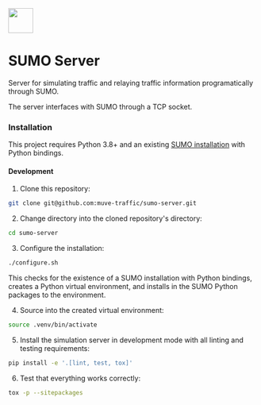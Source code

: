 <img src="https://drive.google.com/uc?id=1DbOz3wWzPobyg11mDMITEp5FIcfRnZTw" height=50px />

# SUMO Server
Server for simulating traffic and relaying traffic information programatically through SUMO.

The server interfaces with SUMO through a TCP socket.

### Installation
This project requires Python 3.8+ and an existing [SUMO installation](https://sumo.dlr.de/docs/Downloads.php) with Python bindings.

#### Development
1. Clone this repository:
```bash
git clone git@github.com:muve-traffic/sumo-server.git
```

2. Change directory into the cloned repository's directory:
```bash
cd sumo-server
```

3. Configure the installation:
```bash
./configure.sh
```
This checks for the existence of a SUMO installation with Python bindings, creates a Python virtual environment, and installs in the SUMO Python packages to the environment.

4. Source into the created virtual environment:
```bash
source .venv/bin/activate
```

5. Install the simulation server in development mode with all linting and testing requirements:
```bash
pip install -e '.[lint, test, tox]'
```

6. Test that everything works correctly:
```bash
tox -p --sitepackages
```
